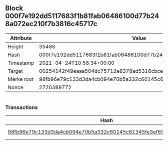 ## Block 000f7e192dd5117683f1b81fab06486100d77b248a072ec210f7b3816c45717c

Attribute | Value
--- | ---
Height | 35486
Hash | 000f7e192dd5117683f1b81fab06486100d77b248a072ec210f7b3816c45717c
Timestamp | 2021-04-24T10:58:34+00:00
Target | 00254142f49eaaa504dc75712e8378ad5316cbcead634704b3734b6271167cc4
Merke root | 98fb96e79c133d3da4cb094e70b5a332c60145c61345fe3ef6989a626841895c
Nonce | 2720389772

```

```

### Transactions

Hash | Amount
--- | ---
[98fb96e79c133d3da4cb094e70b5a332c60145c61345fe3ef6989a626841895c](98fb96e79c133d3da4cb094e70b5a332c60145c61345fe3ef6989a626841895c.md) | 10.00000000 SKEPTI 
